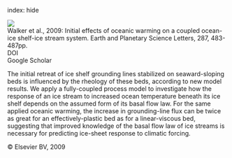 index: hide

<div class="Citation">
    <div class="Citation-thumb CitationThumb-linked"  data-href="https://doi.org/10.1016/j.epsl.2009.08.032">
      <img src="https://static.claimspace.cloud/climate-study-static/refs/thumbs/10/Walker_et_al_2009-thumb.png" />
    </div>

  <div class="Citation-body">
    <div class="Citation-text">Walker et al., 2009: Initial effects of oceanic warming on a coupled ocean-ice shelf-ice stream system. <span class="Article-journal">Earth and Planetary Science Letters, </span><span class="Article-volume">287, </span>483-487pp.</div>
    <div class="Citation-links">
      <div class="CitationLink" data-href="https://doi.org/10.1016/j.epsl.2009.08.032">
        <div class="CitationLink-icon CitationLink-Doi"></div>
        <div class="CitationLink-text">DOI</div>
      </div>
      <div class="CitationLink" data-href="https://scholar.google.com/scholar?q=10.1016/j.epsl.2009.08.032">
        <div class="CitationLink-icon CitationLink-Scholar"></div>
        <div class="CitationLink-text">Google Scholar</div>
      </div>
    </div>
  </div>
</div>

The initial retreat of ice shelf grounding lines stabilized on seaward-sloping beds is influenced by the rheology of these beds, according to new model results. We apply a fully-coupled process model to investigate how the response of an ice stream to increased ocean temperature beneath its ice shelf depends on the assumed form of its basal flow law. For the same applied oceanic warming, the increase in grounding-line flux can be twice as great for an effectively-plastic bed as for a linear-viscous bed, suggesting that improved knowledge of the basal flow law of ice streams is necessary for predicting ice-sheet response to climatic forcing.

<div class="Citation-copy">
&copy; Elsevier BV, 2009
</div>